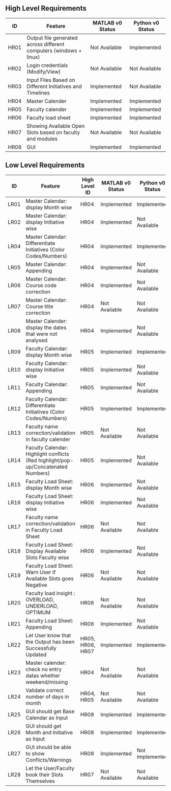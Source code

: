 ## High Level Requirements
|ID|Feature| MATLAB v0 Status| Python v0 Status |
|---|---|---|----|
HR01 |Output file generated across different computers (windows + linux)| Not Available |Implemented |
HR02 |Login credentials (Modify/View) | Not Available |Not Available |
HR03 |Input Files Based on Different Initiatives and Timelines | Implemented |Not Available |
HR04 |Master Calender | Implemented | Implemented |
HR05 |Faculty calender | Implemented |Implemented |
HR06 |Faculty load sheet | Implemented |Implemented |
HR07 |Showing Available Open Slots based on faculty and modules | Not Available | Not Available| 
HR08 |GUI | Implemented |Implemented|


## Low Level Requirements
|ID|Feature|High Level ID| MATLAB v0 Status| Python v0 Status |
|--|---|---|---|----|
LR01|Master Calendar: display Month wise |HR04| Implemented | Implemented|
LR02|Master Calendar: display Initiative wise|HR04| Implemented |Not Available |
LR04|Master Calendar: Differentiate Initiatives (Color Codes/Numbers)|HR04| Implemented | Implemented|
LR05|Master Calendar: Appending|HR04| Implemented | Not Available| 
LR06|Master Calendar: Course code correction|HR04| Implemented | Not Available|
LR07|Master Calendar: Course title correction|HR04| Not Available | Not Available|
LR08|Master Calender: display the dates that were not analysed|HR04| Implemented | Not Available|
LR09|Faculty Calendar: display Month wise |HR05| Implemented |Implemented |
LR10|Faculty Calendar: display Initiative wise|HR05| Implemented |Not Available |
LR11|Faculty Calendar: Appending|HR05| Implemented | Not Available|
LR12|Faculty Calendar: Differentiate Initiatives (Color Codes/Numbers)|HR05| Implemented |Implemented |
LR13|Faculty name correction/validation in faculty calender|HR05| Not Available | Not Available|
LR14|Faculty Calendar: Highlight conflicts (Red highlight/pop-up/Concatenated Numbers) |HR05| Implemented |Not Available |
LR15|Faculty Load Sheet: display Month wise |HR06|Implemented |Not Available |
LR16|Faculty Load Sheet: display Initiative wise|HR06|Implemented |Not Available |
LR17|Faculty name correction/validation in Faculty Load Sheet|HR06| Not Available | Not Available|
LR18|Faculty Load Sheet: Display Available Slots Faculty wise|HR06| Implemented | Not Available|
LR19|Faculty Load Sheet: Warn User if Available Slots goes Negative | HR06 | Not Available| Not Available|
LR20|Faculty load insight : OVERLOAD, UNDERLOAD, OPTIMUM |HR06| Not Available |Not Available |
LR21|Faculty Load Sheet: Appending |HR06| Implemented |Not Available |
LR22|Let User know that the Output has been Successfully Updated |HR05, HR06, HR07|Implemented | Implemented|
LR23|Master calender: check no entry datas whether weekend/missing|HR04| Not Available |Not Available|
LR24|Validate correct number of days in month|HR04, HR05| Not Available |Not Available|
LR25|GUI should get Base Calendar as Input | HR08 | Implemented |Implemented|
LR26|GUI should get Month  and Initiative as Input | HR08 | Implemented |Implemented|
LR27|GUI should be able to show Conflicts/Warnings | HR08 | Implemented |Not Implemented|
LR28|Let the User/Faculty book their Slots Themselves | HR07 | Not Available | Not Available|












